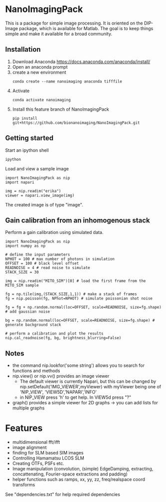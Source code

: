 # NanoImagingPack

This is a package for simple image processing. It is oriented on the DIP-Image
package, which is available for Matlab. The goal is to keep things simple and make
it available for a broad community.

 <!-- Hence its development aimed for: -->

<!-- - Make it independent from as much packages as possible -> it only requires a view Python packages. Some are provided by e.g. Anaconda (e.g. Numpy, pyPlot, inspect, scipy). Only tifffile (a 3D Tiff writer) is required as external package
- keep it simple to install -->

## Installation

1. Download Anaconda https://docs.anaconda.com/anaconda/install/
1. Open an anaconda prompt
1. create a new environment
    ```
    conda create --name nanoimaging anaconda tifffile
    ```
1. Activate 
    ```
    conda activate nanoimaging
    ```
1. Install this feature branch of NanoImagingPack
    ```
    pip install git+https://github.com/bionanoimaging/NanoImagingPack.git
    ```

<!-- 
conda create -y --name nanoimaging anaconda tifffile &
conda activate nanoimaging &
pip install git+https://github.com/bionanoimaging/NanoImagingPack.git
 -->

## Getting started

Start an ipython shell
```
ipython
```
Load and view a sample image

```
import NanoImagingPack as nip
import napari

img = nip.readim("erika")
viewer = napari.view_image(img)
```

The created image is of type "image".

## Gain calibration from an inhomogenous stack

Perform a gain calibration using simulated data.

```
import NanoImagingPack as nip
import numpy as np

# define the input parameters
NPHOT = 100 # max number of photons in simulation
OFFSET = 100 # black level offset
READNOISE = 4 # read noise to simulate
STACK_SIZE = 30

img = nip.readim("MITO_SIM")[0] # load the first frame from the MITO_SIM sample

fg = np.tile(img,(STACK_SIZE,1,1)) # make a stack of frames
fg = nip.poisson(fg, NPhot=NPHOT) # simulate poissonian shot noise

fg = fg + np.random.normal(loc=OFFSET, scale=READNOISE, size=fg.shape) # add gaussian noise

bg = np.random.normal(loc=OFFSET, scale=READNOISE, size=fg.shape) # generate background stack

# perform a calibration and plot the results
nip.cal_readnoise(fg, bg, brightness_blurring=False)

```


## Notes
    
* the command nip.lookfor('some string') allows you to search for functions and methods
* nip.view() or nip.vv() provides an image viewer
    * The default viewer is currently Napari, but this can be changed by nip.setDefault('IMG_VIEWER',myViewer) with myViewer being one of 'NIP_VIEW', 'VIEW5D','NAPARI','INFO'
    * in NIP_VIEW press 'h' to get help. In VIEW5d press "?"
* graph() provides a simple viewer for 2D graphs -> you can add lists for multiple graphs

# Features

* multidimensional fft/ifft
* image alignment
* finding for SLM based SIM images
* Controlling Hamamatsu LCOS SLM
* Creating OTFs, PSFs etc.
* Image manipulation (convolution, (simple) EdgeDamping, extracting, concattenating, Fourier-space extractions and padding)
* helper functions such as ramps, xx, yy, zz, freq/realspace coord transforms

See "dependencies.txt" for help required dependencies
